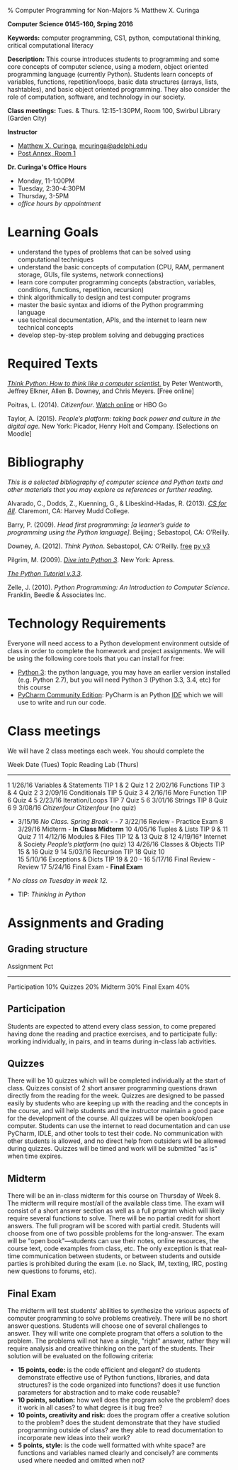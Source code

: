 % Computer Programming for Non-Majors
% Matthew X. Curinga

<!--
This syllabus was created for
the Educational Technology Program
at Adelphi University:
http://education.adelphi.edu
copyright 2012 Matthew X. Curinga
http://matt.curinga.com
This work is licensed under the Creative Commons Attribution-ShareAlike 3.0 Unported License.
To view a copy of this license, visit http://creativecommons.org/licenses/by-sa/3.0/ or send
a letter to Creative Commons, 444 Castro Street, Suite 900, Mountain View, California, 94041, USA.
We ask, but do not require, that attribution includes a link to our websites (above).
version: 2.1
Based on work available here: https://github.com/mcuringa/adelphi-ed-tech-courses
-->


**Computer Science 0145-160, Srping 2016**

**Keywords:** computer programming, CS1, python, computational thinking,
critical computational literacy

**Description:** This course introduces students to programming and  some core
concepts of computer science, using a modern, object oriented programming
language (currently Python). Students learn concepts of  variables, functions,
repetition/loops, basic data structures  (arrays, lists, hashtables), and
basic object oriented programming. They also consider the role of computation,
software, and technology in our society.

**Class meetings:** Tues. & Thurs. 12:15-1:30PM, Room 100, Swirbul Library (Garden City)

**Instructor**

* [Matthew X. Curinga](http://matt.curinga.com), <mcuringa@adelphi.edu>
* [Post Annex, Room 1](http://goo.gl/maps/XReYB "Where is Post Annex? click the link to see it on a map")

**Dr. Curinga's Office Hours**

* Monday, 11-1:00PM
* Tuesday, 2:30-4:30PM
* Thursday, 3-5PM
* _office hours by appointment_

Learning Goals
===========================

* understand the types of problems that can be solved using computational techniques
* understand the basic concepts of computation (CPU, RAM, permanent storage, GUIs, file systems, network connections)
* learn core computer programming concepts (abstraction, variables, conditions, functions, repetition, recursion)
* think algorithmically to design and test computer programs
* master the basic syntax and idioms of the Python programming language
* use technical documentation, APIs, and the internet to learn new technical concepts
* develop step-by-step problem solving and debugging practices


Required Texts
==========================================================================================
[_Think Python: How to think like a computer scientist._](http://openbookproject.net/thinkcs/python/english3e/) by Peter Wentworth, Jeffrey Elkner, Allen B. Downey, and Chris Meyers. [Free online]

Poitras, L. (2014). _Citizenfour_. [Watch online](https://thoughtmaybe.com/citizenfour/) or HBO Go

Taylor, A. (2015). _People’s platform: taking back power and culture in the digital age._ New York: Picador, Henry Holt and Company. [Selections on Moodle]


Bibliography
==========================================================================================

_This is a selected bibliography of computer science and Python texts and
other materials that you may explore as references or further reading._

Alvarado, C., Dodds, Z., Kuenning, G., & Libeskind-Hadas, R. (2013). [_CS for All_](http://www.cs.hmc.edu/csforall/).
Claremont, CA: Harvey Mudd College.

Barry, P. (2009). _Head first programming: [a learner’s guide to
programming using the Python language]_. Beijing ; Sebastopol,
CA: O’Reilly.

Downey, A. (2012). _Think Python_. Sebastopol, CA: O’Reilly.
[free](http://www.greenteapress.com/thinkpython/html/index.html)
[py v3](http://faculty.stedwards.edu/mikek/python/thinkpython.pdf)

Pilgrim, M. (2009). [_Dive into Python 3_](http://www.diveinto.org/python3/index.html). New York: Apress.

[_The Python Tutorial v.3.3_](http://docs.python.org/3/tutorial/).

Zelle, J. (2010). _Python Programming: An Introduction to Computer
Science_. Franklin, Beedle & Associates Inc.

Technology Requirements
==========================================================================================

Everyone will need access to a Python development environment outside of class in order to complete
the homework and project assignments. We will be using the following core tools that you can install for free:

- [Python 3](https://www.python.org/downloads/): the python language, you may have an earlier version installed (e.g. Python 2.7), but you will need Python 3 (Python 3.3, 3.4, etc) for this course
- [PyCharm Community Edition](https://www.jetbrains.com/pycharm/download/): PyCharm is an Python <abbr title="Integrated Development Environment">IDE</abbr> which we will use to write and run our code.

Class meetings
==========================================================================================

We will have 2 class meetings each week. You should complete the

Week    Date (Tues)  Topic                       Reading             Lab (Thurs)
----    -----------  ------------------------    ------------        -----------
   1    1/26/16      Variables & Statements      TIP 1 & 2           Quiz 1
   2    2/02/16      Functions                   TIP 3 & 4           Quiz 2
   3    2/09/16      Conditionals                TIP 5               Quiz 3
   4    2/16/16      More Function               TIP 6               Quiz 4
   5    2/23/16      Iteration/Loops             TIP 7               Quiz 5
   6    3/01/16      Strings                     TIP 8               Quiz 6
   9    3/08/16      _Citizenfour_               _Citizenfour_       (no quiz)
   -    3/15/16      _No Class. Spring Break_    -                   -
   7    3/22/16      Review                      -                   Practice Exam
   8    3/29/16      Midterm                     -                   **In Class Midterm**
  10    4/05/16      Tuples & Lists              TIP 9 & 11          Quiz 7
  11    4/12/16      Modules & Files             TIP 12 & 13         Quiz 8
  12    4/19/16†     Internet & Society          _People’s platform_ (no quiz)
  13    4/26/16      Classes & Objects           TIP 15 & 16         Quiz 9
  14    5/03/16      Recursion                   TIP 18              Quiz 10      
  15    5/10/16      Exceptions & Dicts          TIP 19 & 20         -
  16    5/17/16      Final Review                -                   Review
  17    5/24/16      Final Exam                  -                   **Final Exam**

_† No class on Tuesday in week 12._

* TIP: _Thinking in Python_


Assignments and Grading
==========================================================================================

Grading structure
------------------

Assignment              Pct
-------------------     -------
Participation           10%
Quizzes                 20%
Midterm                 30%
Final Exam              40%

Participation
-------------
Students are expected to attend every class session, to come prepared having
done the reading and practice exercises, and to participate fully: working
individually, in pairs, and in teams during in-class lab activities.

Quizzes
--------------------------------------------------------
There will be 10 quizzes which will be completed  individually at the start of
class. Quizzes consist of 2 short  answer programming questions drawn directly
from the reading for the  week. Quizzes are designed to be passed easily by
students who are  keeping up with the reading and the concepts in the course,
and will  help students and the instructor maintain a good pace for the
development of the course. All quizzes will be open book/open computer.
Students can use the internet to read documentation and can use PyCharm, IDLE,
and other tools to test their code. No communication with other students is
allowed, and no direct help from outsiders will be allowed during quizzes.
Quizzes will be timed and work will be submitted "as is" when time expires.

Midterm
--------------------------------------------------------
There will be an in-class midterm for this course on Thursday of Week 8. The midterm
will require most/all of the available class time. The exam will consist of a
short answer section as well as a full program which will likely require
several functions to solve. There will be no partial credit for short answers.
The full program will be scored with partial credit. Students will choose from
one of two possible problems for the long-answer. The exam will be "open
book"—students can use their notes, online resources, the course text, code
examples from class, etc. The only exception is that real-time communication
between students, or between students and outside parties is prohibited during
the exam (i.e. no Slack, IM, texting, IRC, posting new questions to forums,
etc).

Final Exam
-----------

The midterm will test students' abilities to synthesize the various aspects of
computer programming to solve problems creatively. There will be no short
answer questions. Students will choose one of several challenges to answer.
They will write one complete program that offers a solution to the problem.
The problems will not have a single, "right" answer, rather they will require
analysis and creative thinking on the part of the students. Their solution
will be evaluated on the following criteria:

* **15 points, code:** is the code efficient and elegant? do students demonstrate effective use of Python functions, libraries, and data structures? is the code organized into functions? does it use function parameters for abstraction and to make code reusable?
* **10 points, solution:** how well does the program solve the problem? does it work in all cases? to what degree is it bug free?
* **10 points, creativity and risk:** does the program offer a creative solution to the problem? does the student demonstrate that they have studied programming outside of class? are they able to read documentation to incorporate new ideas into their work?
* **5 points, style:** is the code well formatted with white space? are functions and variables named clearly and concisely? are comments used where needed and omitted when not?
